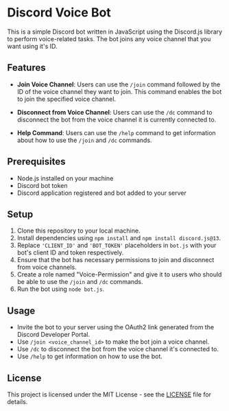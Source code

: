 # Discord Voice Bot

This is a simple Discord bot written in JavaScript using the Discord.js library to perform voice-related tasks. The bot joins any voice channel that you want using it's ID.
## Features

- **Join Voice Channel**: Users can use the `/join` command followed by the ID of the voice channel they want to join. This command enables the bot to join the specified voice channel.

- **Disconnect from Voice Channel**: Users can use the `/dc` command to disconnect the bot from the voice channel it is currently connected to.

- **Help Command**: Users can use the `/help` command to get information about how to use the `/join` and `/dc` commands.

## Prerequisites

- Node.js installed on your machine
- Discord bot token
- Discord application registered and bot added to your server

## Setup

1. Clone this repository to your local machine.
2. Install dependencies using `npm install` and `npm install discord.js@13`.
3. Replace `'CLIENT_ID'` and `'BOT_TOKEN'` placeholders in `bot.js` with your bot's client ID and token respectively.
4. Ensure that the bot has necessary permissions to join and disconnect from voice channels.
5. Create a role named "Voice-Permission" and give it to users who should be able to use the `/join` and `/dc` commands.
6. Run the bot using `node bot.js`.

## Usage

- Invite the bot to your server using the OAuth2 link generated from the Discord Developer Portal.
- Use `/join <voice_channel_id>` to make the bot join a voice channel.
- Use `/dc` to disconnect the bot from the voice channel it's connected to.
- Use `/help` to get information on how to use the bot.

## License

This project is licensed under the MIT License - see the [LICENSE](LICENSE) file for details.

